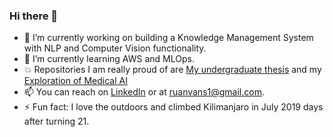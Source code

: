 ### Hi there 👋

- 🔭 I’m currently working on building a Knowledge Management System with NLP and Computer Vision functionality. 
- 🌱 I’m currently learning AWS and MLOps. 
- 💥 Repositories I am really proud of are [My undergraduate thesis](https://github.com/Ruanvans/GAN-time-series-implementation) and my [Exploration of Medical AI](https://github.com/Ruanvans/ECG-classification-using-deep-learning)
- 📫 You can reach on [LinkedIn](https://www.linkedin.com/in/ruan-van-schalkwyk-800a65150) or at ruanvans1@gmail.com. 
- ⚡ Fun fact: I love the outdoors and climbed Kilimanjaro in July 2019 days after turning 21. 


<!--
**Ruanvans/Ruanvans** is a ✨ _special_ ✨ repository because its `README.md` (this file) appears on your GitHub profile.

Here are some ideas to get you started:

🔭 I’m currently working on ...
- 🌱 I’m currently learning ...
- 👯 I’m looking to collaborate on ...
- 🤔 I’m looking for help with ...
- 💬 Ask me about ...
- 📫 How to reach me: ...
- 😄 Pronouns: ...
- ⚡ Fun fact: ...
-->
